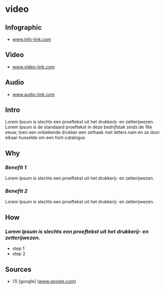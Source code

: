 [//]: <> (FW2,TH1M45,X10W2,EPDMW)


# **video**

## **Infographic**
[//]: <> (BO-infographic)
* www.info-link.com

[//]: <> (EO-infographic)
## **Video**
[//]: <> (BO-video)
* www.video-link.com

[//]: <> (EO-video)
## **Audio**
[//]: <> (BO-audio)
* www.audio-link.com

[//]: <> (EO-audio)
## **Intro**
[//]: <> (BO-intro)
Lorem Ipsum is slechts een proeftekst uit het drukkerij- en zetterijwezen. Lorem Ipsum is de standaard proeftekst in deze bedrijfstak sinds de 16e eeuw, toen een onbekende drukker een zethaak met letters nam en ze door elkaar husselde om een font-catalogus

[//]: <> (EO-intro)
## **Why**
[//]: <> (BO-why)

### *Benefit 1*
Lorem Ipsum is slechts een proeftekst uit het drukkerij- en zetterijwezen.

### *Benefit 2*
Lorem Ipsum is slechts een proeftekst uit het drukkerij- en zetterijwezen.

[//]: <> (EO-why)
## **How**
[//]: <> (BO-how)

### *Lorem Ipsum is slechts een proeftekst uit het drukkerij- en zetterijwezen.*
* step 1
* step 2

[//]: <> (EO-how)

## **Sources**
[//]: <> (BO-sources)

- (1)	[google] (www.google.com)

[//]: <> (EO-sources)
